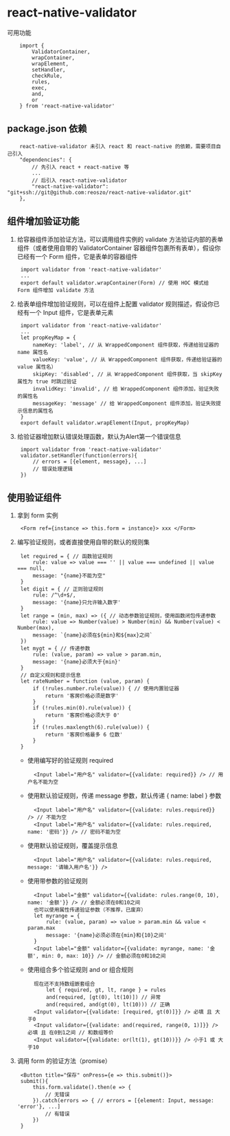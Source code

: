 # react-native-validator

可用功能

        import {
            ValidatorContainer,
            wrapContainer,
            wrapElement,
            setHandler,
            checkRule,
            rules,
            exec,
            and,
            or
        } from 'react-native-validator'

## package.json 依赖

        react-native-validator 未引入 react 和 react-native 的依赖，需要项目自己引入
        "dependencies": {
            // 先引入 react + react-native 等
            ...
            // 后引入 react-native-validator
            "react-native-validator": "git+ssh://git@github.com:reoszo/react-native-validator.git"
        },


## 组件增加验证功能
1. 给容器组件添加验证方法，可以调用组件实例的 validate 方法验证内部的表单组件（或者使用自带的 ValidatorContainer 容器组件包裹所有表单），假设你已经有一个 Form 组件，它是表单的容器组件

        import validator from 'react-native-validator'
        ...
        export default validator.wrapContainer(Form) // 使用 HOC 模式给 Form 组件增加 validate 方法

2. 给表单组件增加验证规则，可以在组件上配置 validator 规则描述，假设你已经有一个 Input 组件，它是表单元素

        import validator from 'react-native-validator'
        ...
        let propKeyMap = {
            nameKey: 'label', // 从 WrappedComponent 组件获取，传递给验证器的 name 属性名
            valueKey: 'value', // 从 WrappedComponent 组件获取，传递给验证器的 value 属性名）
            skipKey: 'disabled', // 从 WrappedComponent 组件获取，当 skipKey 属性为 true 时跳过验证
            invalidKey: 'invalid', // 给 WrappedComponent 组件添加，验证失败的属性名
            messageKey: 'message' // 给 WrappedComponent 组件添加，验证失败提示信息的属性名
        }
        export default validator.wrapElement(Input, propKeyMap)

3. 给验证器增加默认错误处理函数，默认为Alert第一个错误信息

        import validator from 'react-native-validator'
        validator.setHandler(function(errors){
            // errors = [{element, message}, ...]
            // 错误处理逻辑
        })

## 使用验证组件

1. 拿到 form 实例

        <Form ref={instance => this.form = instance}> xxx </Form>

2. 编写验证规则，或者直接使用自带的默认的规则集

        let required = { // 函数验证规则
            rule: value => value === '' || value === undefined || value === null,
            message: "{name}不能为空"
        }
        let digit = { // 正则验证规则
            rule: /^\d+$/,
            message: '{name}只允许输入数字'
        }
        let range = (min, max) => ({ // 动态参数验证规则，使用函数闭包传递参数
            rule: value => Number(value) > Number(min) && Number(value) < Number(max),
            message: `{name}必须在${min}和${max}之间`
        })
        let mygt = { // 传递参数
            rule: (value, param) => value > param.min,
            message: '{name}必须大于{min}'
        }
        // 自定义规则和提示信息
        let rateNumber = function (value, param) {
            if (!rules.number.rule(value)) { // 使用内置验证器
                return '客房价格必须是数字'
            }
            if (!rules.min(0).rule(value)) {
                return '客房价格必须大于 0'
            }
            if (!rules.maxlength(6).rule(value)) {
                return '客房价格最多 6 位数'
            }
        }

    * 使用编写好的验证规则 required

            <Input label="用户名" validator={{validate: required}} /> // 用户名不能为空

    * 使用默认验证规则，传递 message 参数，默认传递 { name: label } 参数

            <Input label="用户名" validator={{validate: rules.required}} /> // 不能为空
            <Input label="用户名" validator={{validate: rules.required, name: '密码'}} /> // 密码不能为空

    * 使用默认验证规则，覆盖提示信息

            <Input label="用户名" validator={{validate: rules.required, message: '请输入用户名'}} />

    * 使用带参数的验证规则

            <Input label="金额" validator={{validate: rules.range(0, 10), name: '金额'}} /> // 金额必须在0和10之间
            也可以使用属性传递验证参数（不推荐，已废弃）
            let myrange = {
                rule: (value, param) => value > param.min && value < param.max
                message: '{name}必须必须在{min}和{10}之间'
            }
            <Input label="金额" validator={{validate: myrange, name: '金额', min: 0, max: 10}} /> // 金额必须在0和10之间

    * 使用组合多个验证规则 and or 组合规则

            现在还不支持数组嵌套组合
                let { required, gt, lt, range } = rules
                and(required, [gt(0), lt(10)]) // 异常
                and(required, and(gt(0), lt(10))) // 正确
            <Input validator={{validate: [required, gt(0)]}} /> 必填 且 大于0
            <Input validator={{validate: and(required, range(0, 1)]}} />  必填 且 在0到1之间 // 和数组等价
            <Input validator={{validate: or(lt(1), gt(10))}} /> 小于1 或 大于10

3. 调用 form 的验证方法（promise）

        <Button title="保存" onPress={e => this.submit()}>
        submit(){
            this.form.validate().then(e => {
                // 无错误
            }).catch(errors => { // errors = [{element: Input, message: 'error'}, ...]
                // 有错误
            })
        }